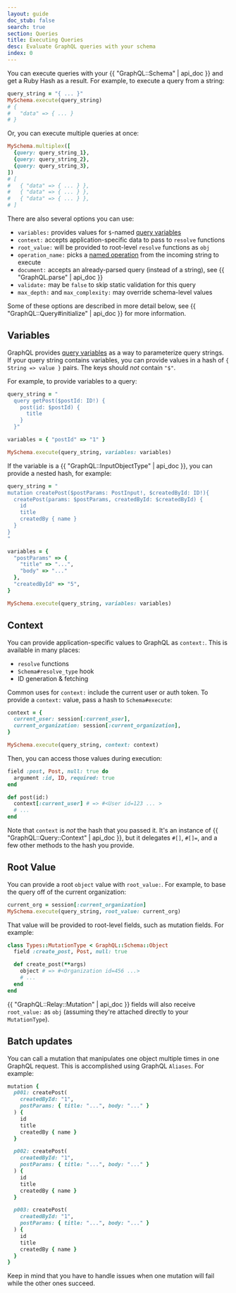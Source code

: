 ```yaml
---
layout: guide
doc_stub: false
search: true
section: Queries
title: Executing Queries
desc: Evaluate GraphQL queries with your schema
index: 0
---
```



You can execute queries with your {{ "GraphQL::Schema" | api_doc }} and get a Ruby Hash as a result. For example, to execute a query from a string:

```ruby
query_string = "{ ... }"
MySchema.execute(query_string)
# {
#   "data" => { ... }
# }
```

Or, you can execute multiple queries at once:

```ruby
MySchema.multiplex([
  {query: query_string_1},
  {query: query_string_2},
  {query: query_string_3},
])
# [
#   { "data" => { ... } },
#   { "data" => { ... } },
#   { "data" => { ... } },
# ]
```

There are also several options you can use:

- `variables:` provides values for `$`-named [query variables](https://graphql.org/learn/queries/#variables)
- `context:` accepts application-specific data to pass to `resolve` functions
- `root_value:` will be provided to root-level `resolve` functions as `obj`
- `operation_name:` picks a [named operation](https://graphql.org/learn/queries/#operation-name) from the incoming string to execute
- `document:` accepts an already-parsed query (instead of a string), see {{ "GraphQL.parse" | api_doc }}
- `validate:` may be `false` to skip static validation for this query
- `max_depth:` and `max_complexity:` may override schema-level values

Some of these options are described in more detail below, see {{ "GraphQL::Query#initialize" | api_doc }} for more information.

## Variables

GraphQL provides [query variables](https://graphql.org/learn/queries/#variables) as a way to parameterize query strings. If your query string contains variables, you can provide values in a hash of `{ String => value }` pairs. The keys should _not_ contain `"$"`.

For example, to provide variables to a query:

```ruby
query_string = "
  query getPost($postId: ID!) {
    post(id: $postId) {
      title
    }
  }"

variables = { "postId" => "1" }

MySchema.execute(query_string, variables: variables)
```

If the variable is a {{ "GraphQL::InputObjectType" | api_doc }}, you can provide a nested hash, for example:

```ruby
query_string = "
mutation createPost($postParams: PostInput!, $createdById: ID!){
  createPost(params: $postParams, createdById: $createdById) {
    id
    title
    createdBy { name }
  }
}
"

variables = {
  "postParams" => {
    "title" => "...",
    "body" => "..."
  },
  "createdById" => "5",
}

MySchema.execute(query_string, variables: variables)
```

## Context

You can provide application-specific values to GraphQL as `context:`. This is available in many places:

- `resolve` functions
- `Schema#resolve_type` hook
- ID generation & fetching

Common uses for `context:` include the current user or auth token. To provide a `context:` value, pass a hash to `Schema#execute`:

```ruby
context = {
  current_user: session[:current_user],
  current_organization: session[:current_organization],
}

MySchema.execute(query_string, context: context)
```

Then, you can access those values during execution:

```ruby
field :post, Post, null: true do
  argument :id, ID, required: true
end

def post(id:)
  context[:current_user] # => #<User id=123 ... >
  # ...
end
```

Note that `context` is _not_ the hash that you passed it. It's an instance of {{ "GraphQL::Query::Context" | api_doc }}, but it delegates `#[]`, `#[]=`, and a few other methods to the hash you provide.

## Root Value

You can provide a root `object` value with `root_value:`. For example, to base the query off of the current organization:

```ruby
current_org = session[:current_organization]
MySchema.execute(query_string, root_value: current_org)
```

That value will be provided to root-level fields, such as mutation fields. For example:

```ruby
class Types::MutationType < GraphQL::Schema::Object
  field :create_post, Post, null: true

  def create_post(**args)
    object # => #<Organization id=456 ...>
    # ...
  end
end
```

{{ "GraphQL::Relay::Mutation" | api_doc }} fields will also receive `root_value:` as `obj` (assuming they're attached directly to your `MutationType`).

## Batch updates

You can call a mutation that manipulates one object multiple times in one GraphQL request. This is accomplished using GraphQL `Aliases`. For example:

```ruby
mutation {
  p001: createPost(
    createdById: "1",
    postParams: { title: "...", body: "..." }
  ) {
    id
    title
    createdBy { name }
  }

  p002: createPost(
    createdById: "1",
    postParams: { title: "...", body: "..." }
  ) {
    id
    title
    createdBy { name }
  }

  p003: createPost(
    createdById: "1",
    postParams: { title: "...", body: "..." }
  ) {
    id
    title
    createdBy { name }
  }
}
```

Keep in mind that you have to handle issues when one mutation will fail while the other ones succeed.

